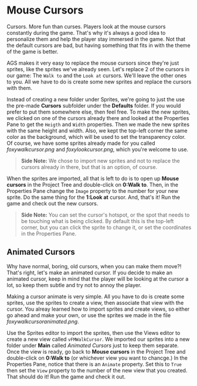 # Mouse Cursors

Cursors. More fun than curses. Players look at the mouse cursors constantly during the game. That's why it's always a good idea to personalize them and help the player stay immersed in the game.  Not that the default cursors are bad, but having something that fits in with the theme of the game is better.

AGS makes it very easy to replace the mouse cursors since they're just sprites, like the sprites we've already seen. Let's replace 2 of the cursors in our game: The `Walk to` and the `Look at` cursors.  We'll leave the other ones to you.  All we have to do is create some new sprites and replace the cursors with them.

Instead of creating a new folder under Sprites, we're going to just the use the pre-made **Cursors** subfolder under the **Defaults** folder.  If you would prefer to put them somewhere else, then feel free. To make the new sprites, we clicked on one of the cursors already there and looked at the Properties Pane to get the `Heigth` and `Width` properties. Then we made the new sprites with the same height and width.  Also, we kept the top-left corner the same color as the background, which will be used to set the transparency color. Of course, we have some sprites already made for you called *foxywalkcursor.png* and *foxylookcursor.png*, which you're welcome to use.

> **Side Note:** We chose to import new sprites and not to replace the cursors already in there, but that is an option, of course.

When the sprites are imported, all that is left to do is to open up **Mouse cursors** in the Project Tree and double-click on **0:Walk to**. Then, in the Properties Pane change the `Image` property to the number for your new sprite.  Do the same thing for the **1:Look at** cursor.  And, that's it! Run the game and check out the new cursors.

> **Side Note:** You can set the cursor's hotspot, or the spot that needs to be touching what is being clicked. By default this is the top-left corner, but you can click the sprite to change it, or set the coordinates in the Properties Pane.

## Animated Cursors

Why have normal, boring, old cursors, when you can make them move?! That's right, let's make an animated cursor.  If you decide to make an animated cursor, keep in mind that the player will be looking at the cursor a lot, so keep them subtle and try not to annoy the player.

Making a cursor animate is very simple.  All you have to do is create some sprites, use the sprites to create a view, then associate that view with the cursor.  You alreay learned how to import sprites and create views, so either go ahead and make your own, or use the sprites we made in the file *foxywalkcursoranimated.png*. 

Use the Sprites editor to import the sprites, then use the Views editor to create a new view called `vFMWalkCursor`.  We imported our sprites into a new folder under **Main** called *Animated Cursors* just to keep them separate.  Once the view is ready, go back to **Mouse cursors** in the Project Tree and double-click on **0:Walk to** (or whichever view you want to chancge.)  In the Properties Pane, notice that there is an `Animate` property.  Set this to `True` then set the `View` property to the number of the new view that you created.  That should do it! Run the game and check it out.
